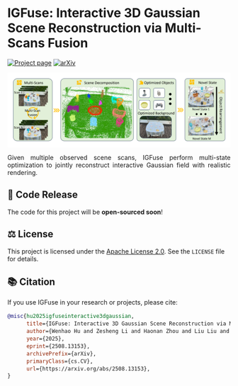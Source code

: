 # IGFuse: Interactive 3D Gaussian Scene Reconstruction via Multi-Scans Fusion



[![Project page](https://img.shields.io/badge/project%20page-IGFuse-blue)](https://whhu7.github.io/IGFuse/)
[![arXiv](https://img.shields.io/badge/arXiv-2508.13153-b31b1b.svg?logo=arxiv)](https://arxiv.org/abs/2508.13153)

<div style="background-color:white; padding:10px; display:inline-block;">
 <img src="https://github.com/whhu7/IGFuse-code/blob/main/figure.png">
</div>
<p align="justify">Given multiple observed scene scans, IGFuse perform multi-state optimization to jointly reconstruct interactive Gaussian field with realistic rendering.</p>

## 🚀 Code Release
The code for this project will be **open-sourced soon**!

## ⚖️ License
This project is licensed under the [Apache License 2.0](LICENSE). See the `LICENSE` file for details.


## 📚 Citation
If you use IGFuse in your research or projects, please cite:

```bibtex
@misc{hu2025igfuseinteractive3dgaussian,
      title={IGFuse: Interactive 3D Gaussian Scene Reconstruction via Multi-Scans Fusion}, 
      author={Wenhao Hu and Zesheng Li and Haonan Zhou and Liu Liu and Xuexiang Wen and Zhizhong Su and Xi Li and Gaoang Wang},
      year={2025},
      eprint={2508.13153},
      archivePrefix={arXiv},
      primaryClass={cs.CV},
      url={https://arxiv.org/abs/2508.13153}, 
}
```
